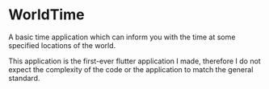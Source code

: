 # WorldTime

A basic time application which can inform you with the time at some specified locations of the world.

This application is the first-ever flutter application I made, therefore I do not expect the complexity of the code 
or the application to match the general standard.
